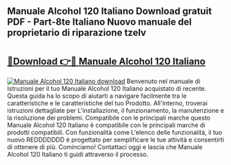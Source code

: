 ## Manuale Alcohol 120 Italiano Download gratuit PDF - Part-8te Italiano Nuovo manuale del proprietario di riparazione tzelv

# <h2><a href="http://dfdj9u.blite.top/?on=Manuale+Alcohol+120+Italiano">🔗Download 👉🔴 Manuale Alcohol 120 Italiano</a></h2>

[![Manuale Alcohol 120 Italiano download](https://i.imgur.com/lujVjoI.png)](http://dfdj9u.blite.top/?on=Manuale+Alcohol+120+Italiano)
Benvenuto nel manuale di Istruzioni per il tuo Manuale Alcohol 120 Italiano acquistato di recente. Questa guida ha lo scopo di aiutarti a navigare facilmente tra le caratteristiche e le caratteristiche del tuo Prodotto. All'interno, troverai istruzioni dettagliate per L'installazione, il funzionamento, la manutenzione e la risoluzione dei problemi. Compatibile con le principali marche questo Manuale Alcohol 120 Italiano è compatibile con le principali marche di prodotti compatibili. Con funzionalità come L'elenco delle funzionalità, il tuo nuovo REDDDDDDD è progettato per semplificare le tue attività e consentirti di ottenere di più. Cominciamo! Contattaci oggi e lascia che Manuale Alcohol 120 Italiano ti guidi attraverso il processo.
